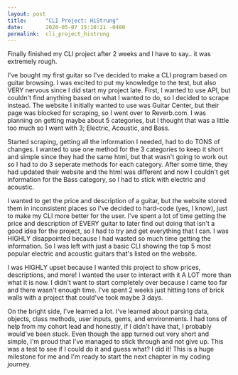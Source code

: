 ```yaml
---
layout: post
title:      "CLI Project: HiStrung"
date:       2020-05-07 15:10:21 -0400
permalink:  cli_project_histrung
---
```



Finally finished my CLI project after 2 weeks and I have to say.. it was extremely rough. 

I've bought my first guitar so I've decided to make a CLI program based on guitar browsing. I was excited to put my knowledge to the test, but also VERY nervous since I did start my project late. First, I wanted to use API, but couldn't find anything based on what I wanted to do, so I decided to scrape instead. The website I initially wanted to use was Guitar Center, but their page was blocked for scraping, so I went over to Reverb.com. I was planning on getting maybe about 5 categories, but I thought that was a little too much so I went with 3; Electric, Acoustic, and Bass.

Started scraping, getting all the information I needed, had to do TONS of changes. I wanted to use one method for the 3 categories to keep it short and simple since they had the same html, but that wasn't going to work out so I had to do 3 seperate methods for each category. After some time, they had updated their website and the html was different and now I couldn't get information for the Bass category, so I had to stick with electric and acoustic. 

I wanted to get the price and description of a guitar, but the website stored them in inconsistent places so I've decided to hard-code (yes, I know), just to make my CLI more better for the user. I've spent a lot of time getting the price and description of EVERY guitar to later find out doing that isn't a good idea for the project, so I had to try and get everything that I can. I was HIGHLY disappointed because I had wasted so much time getting the information. So I was left with just a basic CLI showing the top 5 most popular electric and acoustic guitars that's listed on the website. 

I was HIGHLY upset because I wanted this project to show prices, descriptions, and more! I wanted the user to interact with it A LOT more than what it is now. I didn't want to start completely over because I came too far and there wasn't enough time. I've spent 2 weeks just hitting tons of brick walls with a project that could've took maybe 3 days.

On the bright side, I've learned a lot. I've learned about parsing data, objects, class methods, user inputs, gems, and environments. I had tons of help from my cohort lead and honestly, if I didn't have that, I probably would've been stuck.
Even though the app turned out very short and simple, I'm proud that I've managed to stick through and not give up. This was a test to see if I could do it and guess what? I did it! This is a huge milestone for me and I'm ready to start the next chapter in my coding journey.








